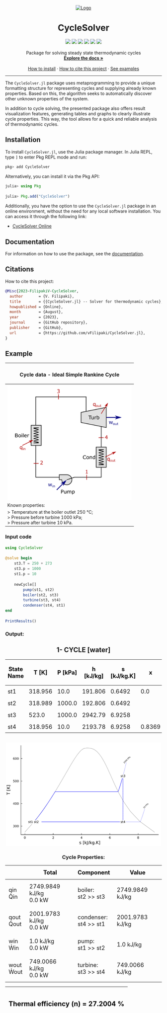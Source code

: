 <div align="center">
  <a href="https://vfilipaki.github.io/CycleSolver.jl/stable/">
    <img src="https://github.com/vFilipaki/CycleSolver.jl/blob/main/docs/src/assets/logo.png?raw=true" alt="Logo" width="200" height="200">
  </a>

  <h1 align="center">CycleSolver</h1>

  <p align="center">
    <a href="https://github.com/vFilipaki/CycleSolver.jl/actions/workflows/CI.yml?query=branch%3Amaster"><img src="https://github.com/vFilipaki/CycleSolver.jl/actions/workflows/CI.yml/badge.svg?branch=main"></a>
    <a href="https://vfilipaki.github.io/CycleSolver.jl/stable/"><img src="https://img.shields.io/badge/docs-stable-blue.svg"></a>
    <a href="https://codecov.io/gh/vFilipaki/CycleSolver.jl"><img src="https://codecov.io/gh/vFilipaki/CycleSolver.jl/graph/badge.svg?token=XA1IQOY99S)"></a>
    <a href="https://opensource.org/licenses/MIT"><img src="https://img.shields.io/badge/License-MIT-yellow.svg"></a>
    <a href="https://mybinder.org/v2/gh/vFilipaki/CycleSolver.jl/v0.3.0"><img src="https://mybinder.org/badge_logo.svg"></a>
    <a href="https://juliahub.com/ui/Packages/General/CycleSolver"><img src="https://juliahub.com/docs/General/CycleSolver/stable/version.svg"></a>
    <br />
    <br />
    Package for solving steady state thermodynamic cycles
    <br />
    <a href="https://vfilipaki.github.io/CycleSolver.jl/stable/"><strong>Explore the docs »</strong></a>
    <br />
    <br />
    <a href="https://github.com/vFilipaki/CycleSolver.jl#installation">How to install</a>
    ·
    <a href="https://github.com/vFilipaki/CycleSolver.jl#citations">How to cite this project</a>
    ·
    <a href="https://vfilipaki.github.io/CycleSolver.jl/dev/example1/">See examples</a>
</div>

---

The `CycleSolver.jl` package uses metaprogramming to provide a unique formatting structure for representing cycles and supplying already known properties. Based on this, the algorithm seeks to automatically discover other unknown properties of the system.

In addition to cycle solving, the presented package also offers result visualization features, generating tables and graphs to clearly illustrate cycle properties. This way, the tool allows for a quick and reliable analysis of thermodynamic cycles.

## Installation
To install `CycleSolver.jl`, use the Julia package manager. In Julia REPL, type `]` to enter Pkg REPL mode and run:

```julia
pkg> add CycleSolver
```
Alternatively, you can install it via the Pkg API:
```julia
julia> using Pkg

julia> Pkg.add("CycleSolver")
```
Additionally, you have the option to use the `CycleSolver.jl` package in an online environment, without the need for any local software installation. You can access it through the following link:
 * [CycleSolver Online](https://mybinder.org/v2/gh/vFilipaki/CycleSolver.jl/v0.3.0)

## Documentation

For information on how to use the package, see the [documentation](https://vfilipaki.github.io/CycleSolver.jl/dev/).

## Citations

How to cite this project:

```bibtex
@Misc{2023-FilipakiV-CycleSolver,
  author       = {V. Filipaki},
  title        = {{CycleSolver.jl} -- Solver for thermodynamic cycles},
  howpublished = {Online},
  month        = {August},
  year         = {2023},
  journal      = {GitHub repository},
  publisher    = {GitHub},
  url          = {https://github.com/vFilipaki/CycleSolver.jl},
}
```

## Example

<table>
  <thead>
    <tr>
      <th>
          <h3 align="center">Cycle data - Ideal Simple Rankine Cycle</h3>
      </th>
    </tr>
  </thead>
  <tbody>    
    <tr>
        <td>
          <img src="./docs/src/assets/ex1.png" width="400" height="auto">
        </td>     
    </tr>    
    <tr>
      <td>
          Known properties:
      </td>     
    </tr>
    <tr>
      <td>
        > Temperature at the boiler outlet 250 °C;<br>
        > Pressure before turbine 1000 kPa;<br>
        > Pressure after turbine 10 kPa.<br>
      </td>     
    </tr>    
  </tbody>
</table>

### Input code

```julia
using CycleSolver

@solve begin
    st3.T = 250 + 273
    st3.p = 1000
    st1.p = 10

    newCycle[]
        pump(st1, st2)
        boiler(st2, st3)
        turbine(st3, st4)
        condenser(st4, st1) 
end

PrintResults()
```

### Output:

<h2 align="center">1- CYCLE [water]</h2>
<table align="center">
  <thead>
    <tr class = "header headerLastRow">
      <th style = "color: black; text-align: center; padding: 8px; font-size: 130%;">State<br>Name</th>
      <th style = "color: black; text-align: center; padding: 8px; font-size: 130%;">T [K]</th>
      <th style = "color: black; text-align: center; padding: 8px; font-size: 130%;">P [kPa]</th>
      <th style = "color: black; text-align: center; padding: 8px; font-size: 130%;">h [kJ/kg]</th>
      <th style = "color: black; text-align: center; padding: 8px; font-size: 130%;">s [kJ/kg.K]</th>
      <th style = "color: black; text-align: center; padding: 8px; font-size: 130%;">x</th>
      <th style = "color: black; text-align: center; padding: 8px; font-size: 130%;">ṁ [kg/s]</th>
      <th style = "color: black; text-align: center; padding: 8px; font-size: 130%;">Mass-flux<br>fraction</th>
    </tr>
  </thead>
  <tbody>
    <tr>
      <td style = "text-align: left; padding: 8px; font-size: 130%;">st1</td>
      <td style = "text-align: left; padding: 8px; font-size: 130%;">318.956</td>
      <td style = "text-align: left; padding: 8px; font-size: 130%;">10.0</td>
      <td style = "text-align: left; padding: 8px; font-size: 130%;">191.806</td>
      <td style = "text-align: left; padding: 8px; font-size: 130%;">0.6492</td>
      <td style = "text-align: left; padding: 8px; font-size: 130%;">0.0</td>
      <td style = "text-align: left; padding: 8px; font-size: 130%;"></td>
      <td style = "text-align: left; padding: 8px; font-size: 130%;">1.0</td>
    </tr>
    <tr>
      <td style = "text-align: left; padding: 8px; font-size: 130%;">st2</td>
      <td style = "text-align: left; padding: 8px; font-size: 130%;">318.989</td>
      <td style = "text-align: left; padding: 8px; font-size: 130%;">1000.0</td>
      <td style = "text-align: left; padding: 8px; font-size: 130%;">192.806</td>
      <td style = "text-align: left; padding: 8px; font-size: 130%;">0.6492</td>
      <td style = "text-align: left; padding: 8px; font-size: 130%;"></td>
      <td style = "text-align: left; padding: 8px; font-size: 130%;"></td>
      <td style = "text-align: left; padding: 8px; font-size: 130%;">1.0</td>
    </tr>
    <tr>
      <td style = "text-align: left; padding: 8px; font-size: 130%;">st3</td>
      <td style = "text-align: left; padding: 8px; font-size: 130%;">523.0</td>
      <td style = "text-align: left; padding: 8px; font-size: 130%;">1000.0</td>
      <td style = "text-align: left; padding: 8px; font-size: 130%;">2942.79</td>
      <td style = "text-align: left; padding: 8px; font-size: 130%;">6.9258</td>
      <td style = "text-align: left; padding: 8px; font-size: 130%;"></td>
      <td style = "text-align: left; padding: 8px; font-size: 130%;"></td>
      <td style = "text-align: left; padding: 8px; font-size: 130%;">1.0</td>
    </tr>
    <tr>
      <td style = "text-align: left; padding: 8px; font-size: 130%;">st4</td>
      <td style = "text-align: left; padding: 8px; font-size: 130%;">318.956</td>
      <td style = "text-align: left; padding: 8px; font-size: 130%;">10.0</td>
      <td style = "text-align: left; padding: 8px; font-size: 130%;">2193.78</td>
      <td style = "text-align: left; padding: 8px; font-size: 130%;">6.9258</td>
      <td style = "text-align: left; padding: 8px; font-size: 130%;">0.8369</td>
      <td style = "text-align: left; padding: 8px; font-size: 130%;"></td>
      <td style = "text-align: left; padding: 8px; font-size: 130%;">1.0</td>
    </tr>
  </tbody>
</table>

<br>

<div align="center">
    <img src="docs/src/assets/gr1.png" width="500" height="auto">
</div>

<h3 align="center">Cycle Properties:</h3>

<table align="center">
  <thead>
    <tr class = "header headerLastRow">
      <th style = "color: black; text-align: center; padding: 11px; font-size: 130%;"></th>
      <th style = "color: black; text-align: center; padding: 11px; font-size: 130%;">Total</th>
      <th style = "color: black; text-align: center; padding: 11px; font-size: 130%;">Component</th>
      <th style = "color: black; text-align: center; padding: 11px; font-size: 130%;">Value</th>
    </tr>
  </thead>
  <tbody>
    <tr>
      <td style = "text-align: left; padding: 11px; font-size: 130%;">qin<BR>Q̇in</td>
      <td style = "text-align: left; padding: 11px; font-size: 130%;">2749.9849 kJ/kg<BR>0.0 kW</td>
      <td style = "text-align: left; padding: 11px; font-size: 130%;">boiler:<BR>   st2 &gt;&gt; st3</td>
      <td style = "text-align: left; padding: 11px; font-size: 130%;">2749.9849 kJ/kg<BR></td>
    </tr>
    <tr>
      <td style = "text-align: left; padding: 11px; font-size: 130%;">qout<BR>Q̇out</td>
      <td style = "text-align: left; padding: 11px; font-size: 130%;">2001.9783 kJ/kg<BR>0.0 kW</td>
      <td style = "text-align: left; padding: 11px; font-size: 130%;">condenser:<BR>   st4 &gt;&gt; st1</td>
      <td style = "text-align: left; padding: 11px; font-size: 130%;">2001.9783 kJ/kg<BR></td>
    </tr>
    <tr>
      <td style = "text-align: left; padding: 11px; font-size: 130%;">win<BR>Ẇin</td>
      <td style = "text-align: left; padding: 11px; font-size: 130%;">1.0 kJ/kg<BR>0.0 kW</td>
      <td style = "text-align: left; padding: 11px; font-size: 130%;">pump:<BR>   st1 &gt;&gt; st2</td>
      <td style = "text-align: left; padding: 11px; font-size: 130%;">1.0 kJ/kg<BR></td>
    </tr>
    <tr>
      <td style = "text-align: left; padding: 11px; font-size: 130%;">wout<BR>Ẇout</td>
      <td style = "text-align: left; padding: 11px; font-size: 130%;">749.0066 kJ/kg<BR>0.0 kW</td>
      <td style = "text-align: left; padding: 11px; font-size: 130%;">turbine:<BR>   st3 &gt;&gt; st4</td>
      <td style = "text-align: left; padding: 11px; font-size: 130%;">749.0066 kJ/kg<BR></td>
    </tr>
  </tbody>
</table>

<table align="center">
  <thead>
    <tr class = "header headerLastRow">
      <th style = "color: black; text-align: center; padding: 11px; font-size: 130%;"><h3 align="center">Thermal efficiency (n) = 27.2004 %</h3></th>
    </tr>
  </thead>
</table>
